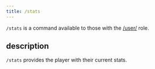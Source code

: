 ```yaml
---
title: /stats
---
```


`/stats` is a command available to those with the [/user/](/reference/roles/#user) role.

## description

`/stats` provides the player with their current stats.

